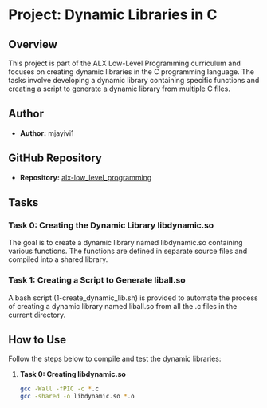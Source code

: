 # Project: Dynamic Libraries in C

## Overview
This project is part of the ALX Low-Level Programming curriculum and focuses on creating dynamic libraries in the C programming language. The tasks involve developing a dynamic library containing specific functions and creating a script to generate a dynamic library from multiple C files.

## Author
- **Author:** mjayivi1

## GitHub Repository
- **Repository:** [alx-low_level_programming](https://github.com/mjayivi1/alx-low_level_programming)

## Tasks
### Task 0: Creating the Dynamic Library libdynamic.so
The goal is to create a dynamic library named libdynamic.so containing various functions. The functions are defined in separate source files and compiled into a shared library.

### Task 1: Creating a Script to Generate liball.so
A bash script (1-create_dynamic_lib.sh) is provided to automate the process of creating a dynamic library named liball.so from all the .c files in the current directory.

## How to Use
Follow the steps below to compile and test the dynamic libraries:

1. **Task 0: Creating libdynamic.so**
   ```bash
   gcc -Wall -fPIC -c *.c
   gcc -shared -o libdynamic.so *.o
